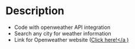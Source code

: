 # Description
- Code with openweather API integration
- Search any city for weather information
- Link for Openweather website (<a href="https://openweathermap.org" target="_blank">Click here!</a )

